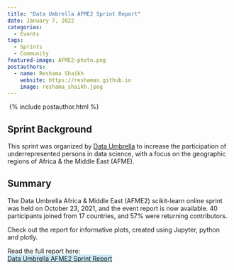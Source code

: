 ```yaml
---
title: "Data Umbrella AFME2 Sprint Report"
date: January 7, 2022
categories:
  - Events
tags:
  - Sprints
  - Community
featured-image: AFME2-photo.png
postauthors:
  - name: Reshama Shaikh
    website: https://reshamas.github.io
    image: reshama_shaikh.jpeg 
---
```

<div>
  <img src="/blog/assets/images/posts_images/{{ page.featured-image }}" alt="">
  {% include postauthor.html %}
</div>

## Sprint Background

This sprint was organized by [Data Umbrella](https://www.dataumbrella.org) to increase the participation of underrepresented persons in data science, with a focus on the geographic regions of Africa & the Middle East (AFME).

## Summary

The Data Umbrella Africa & Middle East (AFME2) scikit-learn online sprint was held on October 23, 2021, and the event report is now available.  40 participants joined from 17 countries, and 57% were returning contributors. 

Check out the report for informative plots, created using Jupyter, python and plotly.  

Read the full report here:  
<span style="background-color: #CAE9F5;"> 
[Data Umbrella AFME2 Sprint Report](https://blog.dataumbrella.org/data-umbrella-afme2-2021-scikit-learn-sprint-report)
</span>